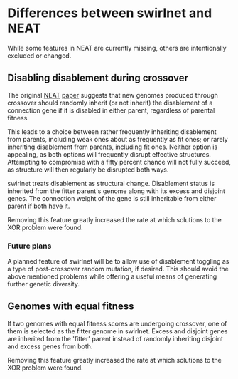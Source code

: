 # Differences between swirlnet and NEAT

While some features in NEAT are currently missing, others are intentionally
excluded or changed.

## Disabling disablement during crossover

The original [NEAT](http://www.cs.ucf.edu/~kstanley/neat.html)
[paper](http://nn.cs.utexas.edu/downloads/papers/stanley.ec02.pdf) suggests
that new genomes produced through crossover should randomly inherit (or not
inherit) the disablement of a connection gene if it is disabled in either
parent, regardless of parental fitness.

This leads to a choice between rather frequently inheriting disablement from
parents, including weak ones about as frequently as fit ones; or rarely
inheriting disablement from parents, including fit ones.
Neither option is appealing, as both options will frequently disrupt effective
structures.
Attempting to compromise with a fifty percent chance will not fully succeed, as
structure will then regularly be disrupted both ways.

swirlnet treats disablement as structural change.
Disablement status is inherited from the fitter parent's genome along with its
excess and disjoint genes.
The connection weight of the gene is still inheritable from either parent if
both have it.

Removing this feature greatly increased the rate at which solutions to the XOR
problem were found.

### Future plans

A planned feature of swirlnet will be to allow use of disablement toggling as a
type of post-crossover random mutation, if desired.
This should avoid the above mentioned problems while offering a useful means of
generating further genetic diversity.

## Genomes with equal fitness

If two genomes with equal fitness scores are undergoing crossover, one of them
is selected as the fitter genome in swirlnet.
Excess and disjoint genes are inherited from the 'fitter' parent instead of
randomly inheriting disjoint and excess genes from both.

Removing this feature greatly increased the rate at which solutions to the XOR
problem were found.

